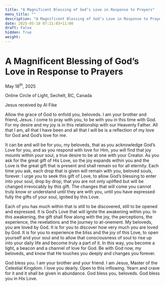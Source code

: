```yaml
---
title: "A Magnificent Blessing of God’s Love in Response to Prayers"
menu_title: ""
description: "A Magnificent Blessing of God’s Love in Response to Prayers"
date: 2025-05-18 07:21:03+11:00
draft: False
hidden: True
weight:
---
```

# A Magnificent Blessing of God’s Love in Response to Prayers

May 18<sup>th</sup>, 2025

Online Circle of Light, Sechelt, BC, Canada

Jesus received by Al Fike

Allow the grace of God to enfold you, beloveds. I am your brother and friend, Jesus. I come to pray with you, to be with you in this time with God. For my desire and my joy is in this relationship with our Heavenly Father. All that I am, all that I have been and all that I will be is a reflection of my love for God and God’s love for me.

It can be and will be for you, my beloveds, that as you acknowledge God’s Love for you, and as you respond with love for Him, you will find that joy mounts within your soul, a true desire to be at one with your Creator. As you ask for the great gift of His Love, so the joy expands within you and the Love is the great gift that is present and shall remain so for all eternity. Each time you ask, each drop that is given will remain with you, beloved souls, forever. I urge you to seek this gift of Love, to allow God’s blessing to enter into your soul, drop by drop, that you are not only uplifted but will be changed irrevocably by this gift. The changes that will come you cannot truly know or understand until they are with you, until you have expressed fully the gifts of your soul, ignited by this Love.

Each of you has much within that is still to be discovered, still to be opened and expressed. It is God’s Love that will ignite the awakening within you. In this awakening, the gift shall flow along with the joy, the perceptions, the experience, the revelations and the journey to at-onement. My beloveds, you are loved by God. It is for you to discover how very much you are loved by God. It is for you to experience the bliss and the joy of this Love, to open yourself and your soul and to allow that consciousness of soul to rise up into your daily life and become truly a part of it. In this way, you become a light, a beacon and a channel of love for God. Be with God now, my beloveds, and know that He touches you deeply and changes you forever.

God bless you. I am your brother and your friend. I am Jesus, Master of the Celestial Kingdom. I love you dearly. Open to this inflowing. Yearn and crave for it and it shall be given in abundance. God bless you, beloveds. God bless you in His Love.
